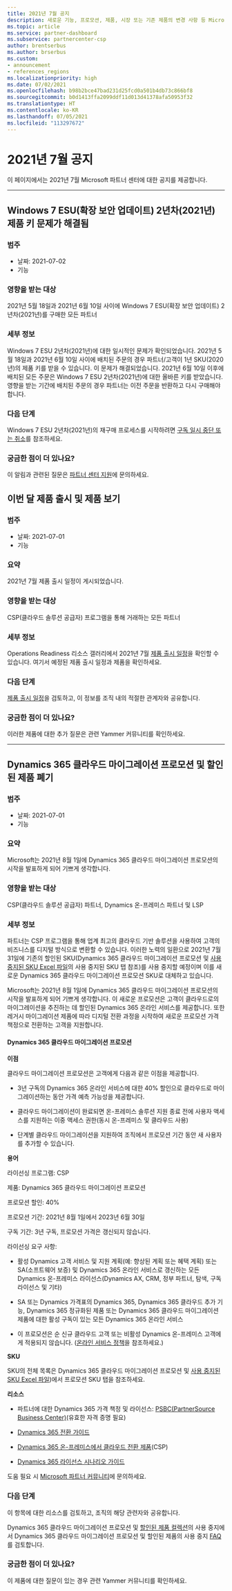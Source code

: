 ```yaml
---
title: 2021년 7월 공지
description: 새로운 기능, 프로모션, 제품, 시장 또는 기존 제품의 변경 사항 등 Microsoft 파트너 센터에 대한 2021년 7월 공지입니다.
ms.topic: article
ms.service: partner-dashboard
ms.subservice: partnercenter-csp
author: brentserbus
ms.author: brserbus
ms.custom:
- announcement
- references_regions
ms.localizationpriority: high
ms.date: 07/02/2021
ms.openlocfilehash: b98b2bce47bad231d25fcd0a501b4db73c866bf8
ms.sourcegitcommit: b0d1413ffa2099ddf11d013d41378afa50953f32
ms.translationtype: HT
ms.contentlocale: ko-KR
ms.lasthandoff: 07/05/2021
ms.locfileid: "113297672"
---
```

# <a name="july-2021-announcements"></a>2021년 7월 공지

이 페이지에서는 2021년 7월 Microsoft 파트너 센터에 대한 공지를 제공합니다.

________________
## <a name="windows-7-extended-security-updates-esu-year-2-2021-product-key-issue-resolved"></a><a name="3"></a>Windows 7 ESU(확장 보안 업데이트) 2년차(2021년) 제품 키 문제가 해결됨

### <a name="categories"></a>범주

- 날짜: 2021-07-02
- 기능
 
### <a name="impacted-audience"></a>영향을 받는 대상

2021년 5월 18일과 2021년 6월 10일 사이에 Windows 7 ESU(확장 보안 업데이트) 2년차(2021년)를 구매한 모든 파트너

### <a name="details"></a>세부 정보

Windows 7 ESU 2년차(2021년)에 대한 일시적인 문제가 확인되었습니다. 2021년 5월 18일과 2021년 6월 10일 사이에 배치된 주문의 경우 파트너/고객이 1년 SKU(2020년)의 제품 키를 받을 수 있습니다. 이 문제가 해결되었습니다. 2021년 6월 10일 이후에 배치된 모든 주문은 Windows 7 ESU 2년차(2021년)에 대한 올바른 키를 받았습니다. 영향을 받는 기간에 배치된 주문의 경우 파트너는 이전 주문을 반환하고 다시 구매해야 합니다.

### <a name="next-steps"></a>다음 단계

Windows 7 ESU 2년차(2021년)의 재구매 프로세스를 시작하려면 [구독 일시 중단 또는 취소](../create-a-new-subscription.md#suspend-or-cancel-a-subscription)를 참조하세요.

### <a name="questions"></a>궁금한 점이 더 있나요?

이 알림과 관련된 질문은 [파트너 센터 지원](https://partner.microsoft.com/support/?stage=1)에 문의하세요.


## <a name="view-this-months-product-launches-and-offers"></a><a name="2"></a>이번 달 제품 출시 및 제품 보기

### <a name="categories"></a>범주

- 날짜: 2021-07-01
- 기능

### <a name="summary"></a>요약

2021년 7월 제품 출시 일정이 게시되었습니다.

### <a name="impacted-audience"></a>영향을 받는 대상

CSP(클라우드 솔루션 공급자) 프로그램을 통해 거래하는 모든 파트너

### <a name="details"></a>세부 정보

Operations Readiness 리소스 갤러리에서 2021년 7월 [제품 출시 일정](https://partner.microsoft.com/resources/collection/product-launch-calendar-collection#/)을 확인할 수 있습니다. 여기서 예정된 제품 출시 일정과 제품을 확인하세요.

### <a name="next-steps"></a>다음 단계

[제품 출시 일정](https://partner.microsoft.com/resources/collection/product-launch-calendar-collection#/)을 검토하고, 이 정보를 조직 내의 적절한 관계자와 공유합니다.  

### <a name="questions"></a>궁금한 점이 더 있나요?

이러한 제품에 대한 추가 질문은 관련 Yammer 커뮤니티를 확인하세요.

________________
## <a name="dynamics-365-cloud-migration-promotion-and-retirement-of-discounted-offers"></a><a name="1"></a>Dynamics 365 클라우드 마이그레이션 프로모션 및 할인된 제품 폐기

### <a name="categories"></a>범주

- 날짜: 2021-07-01
- 기능

### <a name="summary"></a>요약

Microsoft는 2021년 8월 1일에 Dynamics 365 클라우드 마이그레이션 프로모션의 시작을 발표하게 되어 기쁘게 생각합니다.

### <a name="impacted-audience"></a>영향을 받는 대상

CSP(클라우드 솔루션 공급자) 파트너, Dynamics 온-프레미스 파트너 및 LSP

### <a name="details"></a>세부 정보

파트너는 CSP 프로그램을 통해 업계 최고의 클라우드 기반 솔루션을 사용하여 고객의 비즈니스를 디지털 방식으로 변환할 수 있습니다. 이러한 노력의 일환으로 2021년 7월 31일에 기존의 할인된 SKU(Dynamics 365 클라우드 마이그레이션 프로모션 및 [ 사용 중지된 SKU Excel 파일](https://partner.microsoft.com/resources/detail/dynamics-365-cloud-promotion-retired-skus-xls)의 사용 중지된 SKU 탭 참조)를 사용 중지할 예정이며 이를 새로운 Dynamics 365 클라우드 마이그레이션 프로모션 SKU로 대체하고 있습니다.

Microsoft는 2021년 8월 1일에 Dynamics 365 클라우드 마이그레이션 프로모션의 시작을 발표하게 되어 기쁘게 생각합니다. 이 새로운 프로모션은 고객이 클라우드로의 마이그레이션을 추진하는 데 할인된 Dynamics 365 온라인 서비스를 제공합니다. 또한 레거시 마이그레이션 제품에 따라 디지털 전환 과정을 시작하여 새로운 프로모션 가격 책정으로 전환하는 고객을 지원합니다.

#### <a name="dynamics-365-cloud-migration-promotion"></a>Dynamics 365 클라우드 마이그레이션 프로모션

**이점**

클라우드 마이그레이션 프로모션은 고객에게 다음과 같은 이점을 제공합니다.  

- 3년 구독의 Dynamics 365 온라인 서비스에 대한 40% 할인으로 클라우드로 마이그레이션하는 동안 가격 예측 가능성을 제공합니다.

- 클라우드 마이그레이션이 완료되면 온-프레미스 솔루션 지원 종료 전에 사용자 액세스를 지원하는 이중 액세스 권한(동시 온-프레미스 및 클라우드 사용)

- 단계별 클라우드 마이그레이션을 지원하여 조직에서 프로모션 기간 동안 새 사용자를 추가할 수 있습니다.

**용어**

라이선싱 프로그램: CSP

제품: Dynamics 365 클라우드 마이그레이션 프로모션

프로모션 할인: 40%

프로모션 기간: 2021년 8월 1일에서 2023년 6월 30일

구독 기간: 3년 구독, 프로모션 가격은 갱신되지 않습니다.

라이선싱 요구 사항:

- 활성 Dynamics 고객 서비스 및 지원 계획(예: 향상된 계획 또는 혜택 계획) 또는 SA(소프트웨어 보증) 및 Dynamics 365 온라인 서비스로 갱신하는 모든 Dynamics 온-프레미스 라이선스(Dynamics AX, CRM, 정부 파트너, 탐색, 구독 라이선스 및 기타)

- SA 또는 Dynamics 가격표의 Dynamics 365, Dynamics 365 클라우드 추가 기능, Dynamics 365 정규화된 제품 또는 Dynamics 365 클라우드 마이그레이션 제품에 대한 활성 구독이 있는 모든 Dynamics 365 온라인 서비스

- 이 프로모션은 순 신규 클라우드 고객 또는 비활성 Dynamics 온-프레미스 고객에게 적용되지 않습니다. ([온라인 서비스 정책](https://www.microsoft.com/licensing/terms/productoffering/MicrosoftDynamics365Services/EAEAS)을 참조하세요.)

**SKU**

SKU의 전체 목록은 Dynamics 365 클라우드 마이그레이션 프로모션 및 [사용 중지된 SKU Excel 파일](https://partner.microsoft.com/resources/detail/dynamics-365-cloud-promotion-retired-skus-xls))에서 프로모션 SKU 탭을 참조하세요.

**리소스**

- 파트너에 대한 Dynamics 365 가격 책정 및 라이선스: [PSBC(PartnerSource Business Center)](https://businesscenter.mbs.microsoft.com/#contentdetail/Dyn365PricingandLicensing)(유효한 자격 증명 필요)

- [Dynamics 365 전환 가이드](https://mbs2.microsoft.com/fileexchange/?fileID=1324bd08-98ab-4de1-aa9d-4d9e8902c6a6)

- [Dynamics 365 온-프레미스에서 클라우드 전환 제품](https://mbs2.microsoft.com/fileexchange/?fileID=53e8d8af-e8c5-4e7e-99b6-e81baa026275)(CSP)

- [Dynamics 365 라이선스 시나리오 가이드](https://mbs2.microsoft.com/fileexchange/?fileID=b82e7dad-46e5-475d-a23e-6bcee17cb5ea)

도움 필요 시 [Microsoft 파트너 커뮤니티](https://www.microsoftpartnercommunity.com/t5/Pricing-Licensing-Incentives/bd-p/PricingLicensingIncentives)에 문의하세요.

### <a name="next-steps"></a>다음 단계

이 항목에 대한 리소스를 검토하고, 조직의 해당 관련자와 공유합니다.  

Dynamics 365 클라우드 마이그레이션 프로모션 및 [할인된 제품 컬렉션](https://partner.microsoft.com/resources/collection/dynamics-365-cloud-migration-promotion-and-retirement-of-discounted-offers#/)의 사용 중지에서 Dynamics 365 클라우드 마이그레이션 프로모션 및 할인된 제품의 사용 중지 [FAQ](https://partner.microsoft.com/resources/detail/faqs-on-d365-cloud-migration-promotion-and-retirement-of-discounted-offers-pdf)를 검토합니다.

### <a name="questions"></a>궁금한 점이 더 있나요?

이 제품에 대한 질문이 있는 경우 관련 Yammer 커뮤니티를 확인하세요.
